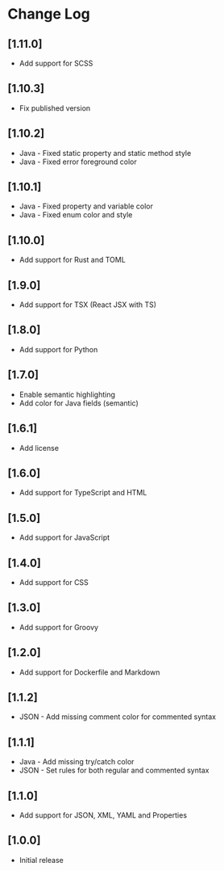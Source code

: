 # Change Log

## [1.11.0]
- Add support for SCSS

## [1.10.3]
- Fix published version

## [1.10.2]
- Java - Fixed static property and static method style
- Java - Fixed error foreground color

## [1.10.1]
- Java - Fixed property and variable color
- Java - Fixed enum color and style

## [1.10.0]
- Add support for Rust and TOML

## [1.9.0]
- Add support for TSX (React JSX with TS)

## [1.8.0]
- Add support for Python

## [1.7.0]
- Enable semantic highlighting
- Add color for Java fields (semantic)

## [1.6.1]
- Add license

## [1.6.0]
- Add support for TypeScript and HTML

## [1.5.0]
- Add support for JavaScript

## [1.4.0]
- Add support for CSS

## [1.3.0]
- Add support for Groovy

## [1.2.0]
- Add support for Dockerfile and Markdown

## [1.1.2]
- JSON - Add missing comment color for commented syntax

## [1.1.1]
- Java - Add missing try/catch color
- JSON - Set rules for both regular and commented syntax

## [1.1.0]
- Add support for JSON, XML, YAML and Properties

## [1.0.0]
- Initial release
